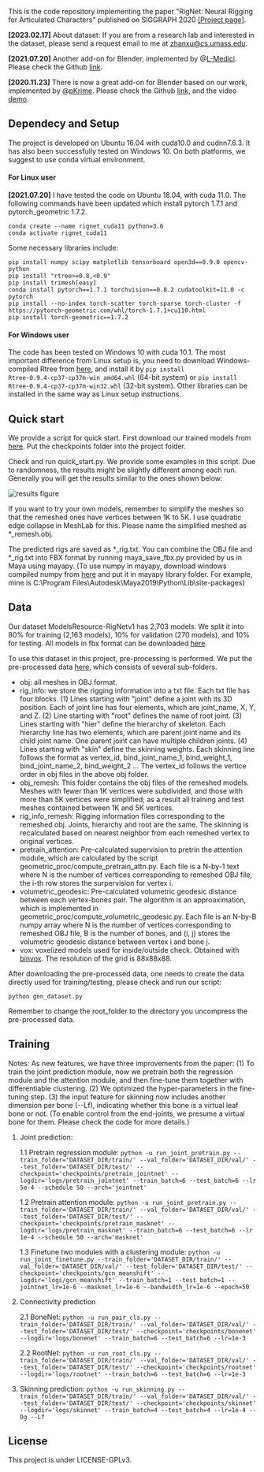 This is the code repository implementing the paper "RigNet: Neural Rigging for Articulated Characters" published on SIGGRAPH 2020 [[Project page]](https://zhan-xu.github.io/rig-net/).

**[2023.02.17]** About dataset: If you are from a research lab and interested in the dataset, please send a request email to me at zhanxu@cs.umass.edu.

**[2021.07.20]** Another add-on for Blender, 
implemented by @[L-Medici](https://github.com/L-Medici). Please check the Github [link](https://github.com/L-Medici/Rignet_blender_addon).


**[2020.11.23]** There is now a great add-on for Blender based on our work, 
implemented by @[pKrime](https://github.com/pKrime). Please check the Github [link](https://github.com/pKrime/brignet), and the video [demo](https://www.youtube.com/watch?v=ueLlS3IoeGY&feature=youtu.be). 

## Dependecy and Setup

The project is developed on Ubuntu 16.04 with cuda10.0 and cudnn7.6.3. 
It has also been successfully tested on Windows 10.
On both platforms, we suggest to use conda virtual environment. 

#### For Linux user

**[2021.07.20]** I have tested the code on Ubuntu 18.04, with cuda 11.0. The following commands have been updated which install pytorch 1.7.1 and pytorch_geometric 1.7.2. 

```
conda create --name rignet_cuda11 python=3.6
conda activate rignet_cuda11
```

Some necessary libraries include:

```
pip install numpy scipy matplotlib tensorboard open3d==0.9.0 opencv-python
pip install "rtree>=0.8,<0.9"
pip install trimesh[easy]
conda install pytorch==1.7.1 torchvision==0.8.2 cudatoolkit=11.0 -c pytorch
pip install --no-index torch-scatter torch-sparse torch-cluster -f https://pytorch-geometric.com/whl/torch-1.7.1+cu110.html
pip install torch-geometric==1.7.2
```

#### For Windows user

The code has been tested on Windows 10 with cuda 10.1. The most important difference from Linux setup is, you need to download Windows-compiled Rtree from [here](https://www.lfd.uci.edu/~gohlke/pythonlibs/#rtree), and install it by
`pip install Rtree‑0.9.4‑cp37‑cp37m‑win_amd64.whl` (64-bit system) or 
`pip install Rtree‑0.9.4‑cp37‑cp37m‑win32.whl` (32-bit system). Other libraries can be installed in the same way as Linux setup instructions.



## Quick start
We provide a script for quick start. First download our trained models from [here](https://umass-my.sharepoint.com/:u:/g/personal/zhanxu_umass_edu/EYKLCvYTWFJArehlo3-H2SgBABnY08B4k5Q14K7H1Hh0VA). 
Put the checkpoints folder into the project folder. 

Check and run quick_start.py. We provide some examples in this script. 
Due to randomness, the results might be slightly different among each run. 
Generally you will get the results similar to the ones shown below:

![results figure](quick_start/quick_start.png)

If you want to try your own models, remember to simplify the meshes so that 
the remeshed ones have vertices between 1K to 5K. I use quadratic edge collapse in MeshLab for this. 
Please name the simplified meshed as *_remesh.obj.

The predicted rigs are saved as *_rig.txt. You can combine the OBJ file and *_rig.txt into FBX format by 
running maya_save_fbx.py provided by us in Maya using mayapy. (To use numpy in mayapy, download windows compiled numpy from [here](https://drive.google.com/drive/u/0/folders/0BwsYd1k8t0lEMjBCa2N1Z25KZXc) and put it in mayapy library folder. For example, mine is C:\Program Files\Autodesk\Maya2019\Python\Lib\site-packages)

## Data

Our dataset ModelsResource-RigNetv1 has 2,703 models. 
We split it into 80% for training (2,163‬ models), 10%
for validation (270 models), and 10% for testing. 
All models in fbx format can be downloaded [here](https://umass-my.sharepoint.com/:u:/g/personal/zhanxu_umass_edu/EVgpX4uZEVNLu8OjX9JRaFYBzOjfm4znndui29evdEfs-g).

To use this dataset in this project, pre-processing is performed. 
We put the pre-processed data [here](https://umass-my.sharepoint.com/:u:/g/personal/zhanxu_umass_edu/EaUH-2lI6-xOrJ0N9fDbZOABREt4ryEtQ64wmELF5SReTg), which consists of several sub-folders.

* obj: all meshes in OBJ format.
* rig_info: we store the rigging information into a txt file. Each txt file has four blocks. (1) Lines starting with "joint" define a joint with its 3D position. Each of joint line has four elements, which are joint_name, X, Y, and Z. (2) Line starting with "root" defines the name of root joint. (3) Lines starting with "hier" define the hierarchy of skeleton. Each hierarchy line has two elements, which are parent joint name and its child joint name. One parent joint can have multiple children joints. (4) Lines starting with "skin" define the skinning weights. Each skinning line follows the format as vertex_id, bind_joint_name_1, bind_weight_1, bind_joint_name_2, bind_weight_2 ... The vertex_id follows the vertice order in obj files in the above obj folder.
* obj_remesh: This folder contains the obj files of the remeshed models. Meshes with fewer than 1K vertices were subdivided, and those with more than 5K vertices were simplified; as a result all training and test meshes contained between 1K and 5K vertices.
* rig_info_remesh: Rigging information files corresponding to the remeshed obj. Joints, hierarchy and root are the same. The skinning is recalculated based on nearest neighbor from each remeshed vertex to original vertices.
* pretrain_attention: Pre-calculated supervision to pretrin the attention module, which are calculated by the script geometric_proc/compute_pretrain_attn.py. Each file is a N-by-1 text where N is the number of vertices corresponding to remeshed OBJ file, the i-th row stores the surpervision for vertex i.  
* volumetric_geodesic: Pre-calculated volumetric geodesic distance between each vertex-bones pair. The algorithm is an approaximation, which is implemented in geometric_proc/compute_volumetric_geodesic.py. Each file is an N-by-B numpy array where N is the number of vertices corresponding to remeshed OBJ file, B is the number of bones, and (i, j) stores the volumetric geodesic distance between vertex i and bone j. 
* vox: voxelized models used for inside/outside check. Obtained with [binvox](https://www.patrickmin.com/binvox/). The resolution of the grid is 88x88x88.

After downloading the pre-processed data, one needs to create the data directly used for training/testing, please check and run our script: 

`python gen_dataset.py`

Remember to change the root_folder to the directory you uncompress the pre-processed data.

## Training

Notes: As new features, we have three improvements from the paper: (1) To train the joint prediction module, now we pretrain both the regression module and the attention module, and then fine-tune them together with differentiable clustering. (2) We optimized the hyper-parameters in the fine-tuning step. (3) the input feature for skinning now includes another dimension per bone (--Lf), indicating whether this bone is a virtual leaf bone or not. (To enable control from the end-joints, we presume a virtual bone for them. Please check the code for more details.)

1. Joint prediction: 

    1.1 Pretrain regression module:
    `python -u run_joint_pretrain.py --train_folder='DATASET_DIR/train/' --val_folder='DATASET_DIR/val/' --test_folder='DATASET_DIR/test/' --checkpoint='checkpoints/pretrain_jointnet' --logdir='logs/pretrain_jointnet' --train_batch=6 --test_batch=6 --lr 5e-4 --schedule 50 --arch='jointnet'`

    1.2 Pretrain attention module:
    `python -u run_joint_pretrain.py --train_folder='DATASET_DIR/train/' --val_folder='DATASET_DIR/val/' --test_folder='DATASET_DIR/test/' --checkpoint='checkpoints/pretrain_masknet' --logdir='logs/pretrain_masknet' --train_batch=6 --test_batch=6 --lr 1e-4 --schedule 50 --arch='masknet'`

    1.3 Finetune two modules with a clustering module:
    `python -u run_joint_finetune.py --train_folder='DATASET_DIR/train/' --val_folder='DATASET_DIR/val/' --test_folder='DATASET_DIR/test/' --checkpoint='checkpoints/gcn_meanshift' --logdir='logs/gcn_meanshift' --train_batch=1 --test_batch=1 --jointnet_lr=1e-6 --masknet_lr=1e-6 --bandwidth_lr=1e-6 --epoch=50`

2. Connectivity prediction

    2.1 BoneNet:
    `python -u run_pair_cls.py --train_folder='DATASET_DIR/train/' --val_folder='DATASET_DIR/val/' --test_folder='DATASET_DIR/test/' --checkpoint='checkpoints/bonenet' --logdir='logs/bonenet' --train_batch=6 --test_batch=6 --lr=1e-3`

    2.2 RootNet:
    `python -u run_root_cls.py --train_folder='DATASET_DIR/train/' --val_folder='DATASET_DIR/val/' --test_folder='DATASET_DIR/test/' --checkpoint='checkpoints/rootnet' --logdir='logs/rootnet' --train_batch=6 --test_batch=6 --lr=1e-3`

3. Skinning prediction:
    `python -u run_skinning.py --train_folder='DATASET_DIR/train/' --val_folder='DATASET_DIR/val/' --test_folder='DATASET_DIR/test/' --checkpoint='checkpoints/skinnet' --logdir='logs/skinnet' --train_batch=4 --test_batch=4 --lr=1e-4 --Dg --Lf`

##  License
This project is under LICENSE-GPLv3.
